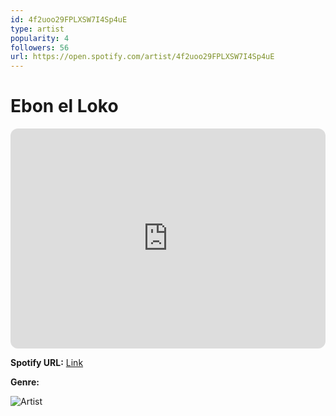 ```yaml
---
id: 4f2uoo29FPLXSW7I4Sp4uE
type: artist
popularity: 4
followers: 56
url: https://open.spotify.com/artist/4f2uoo29FPLXSW7I4Sp4uE
---
```

# Ebon el Loko

<iframe style="border-radius:12px" src="https://open.spotify.com/embed/artist/4f2uoo29FPLXSW7I4Sp4uE" width="100%" height="352" frameBorder="0" allowfullscreen="" allow="autoplay; clipboard-write; encrypted-media; fullscreen; picture-in-picture" loading="lazy"></iframe>

**Spotify URL:** [Link](https://open.spotify.com/artist/4f2uoo29FPLXSW7I4Sp4uE)

**Genre:** 

![Artist](https://i.scdn.co/image/ab67616d0000b273a334610e741b5b62a24707a0)

